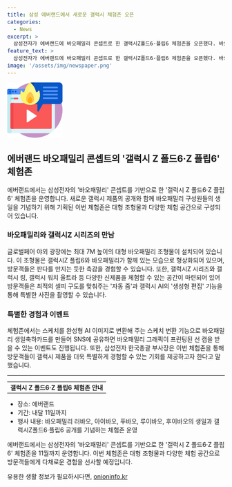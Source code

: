 ```yaml
---
title: 삼성 에버랜드에서 새로운 갤럭시 체험존 오픈
categories:
  - News
excerpt: >
  삼성전자가 에버랜드에 바오패밀리 콘셉트로 한 갤럭시Z폴드6·플립6 체험존을 오픈했다. 바오패밀리는 플립을 사랑해 이벤트로 내달 11일까지 운영되며, 신제품 공개와 바오패밀리 생일을 기념한다. 체험 공간은 대형 바오패밀리 조형물과 갤럭시 제품 체험 공간으로 조성되어 있으며, 방문객들은 특별한 사진을 찍고 선 캡을 받을 수 있다. 삼성전자는 갤럭시 AI 카메라의 촬영 경험을 강조하며 방문객들에게 특별한 경험을 제공하고 있다.
feature_text: >
  삼성전자가 에버랜드에 바오패밀리 콘셉트로 한 갤럭시Z폴드6·플립6 체험존을 오픈했다. 바오패밀리는 플립을 사랑해 이벤트로 내달 11일까지 운영되며, 신제품 공개와 바오패밀리 생일을 기념한다. 체험 공간은 대형 바오패밀리 조형물과 갤럭시 제품 체험 공간으로 조성되어 있으며, 방문객들은 특별한 사진을 찍고 선 캡을 받을 수 있다. 삼성전자는 갤럭시 AI 카메라의 촬영 경험을 강조하며 방문객들에게 특별한 경험을 제공하고 있다.
image: '/assets/img/newspaper.png'
---
```


<p><img src="/assets/img/news.png" alt="rentncar 속보" /></p>

<h2 data-ke-size="size26">에버랜드 바오패밀리 콘셉트의 '갤럭시 Z 폴드6·Z 플립6' 체험존</h2>

<p data-ke-size="size16">에버랜드에서는 삼성전자의 '바오패밀리' 콘셉트를 기반으로 한 '갤럭시 Z 폴드6·Z 플립6' 체험존을 운영합니다. 새로운 갤럭시 제품의 공개와 함께 바오패밀리 구성원들의 생일을 기념하기 위해 기획된 이번 체험존은 대형 조형물과 다양한 체험 공간으로 구성되어 있습니다.</p>

<h3 data-ke-size="size24">바오패밀리와 갤럭시Z 시리즈의 만남</h3>

<p data-ke-size="size16">글로벌페어 야외 광장에는 최대 7M 높이의 대형 바오패밀리 조형물이 설치되어 있습니다. 이 조형물은 갤럭시Z 플립6와 바오패밀리가 함께 있는 모습으로 형상화되어 있으며, 방문객들은 판다를 만지는 듯한 촉감을 경험할 수 있습니다. 또한, 갤럭시Z 시리즈와 갤럭시 링, 갤럭시 워치 울트라 등 다양한 신제품을 체험할 수 있는 공간이 마련되어 있어 방문객들은 최적의 셀피 구도를 맞춰주는 '자동 줌'과 갤럭시 AI의 '생성형 편집' 기능을 통해 특별한 사진을 촬영할 수 있습니다.</p>

<h3 data-ke-size="size24">특별한 경험과 이벤트</h3>

<p data-ke-size="size16">체험존에서는 스케치를 완성형 AI 이미지로 변환해 주는 스케치 변환 기능으로 바오패밀리 생일축하카드를 만들어 SNS에 공유하면 바오패밀리 그래픽이 프린팅된 선 캡을 받을 수 있는 이벤트도 진행됩니다. 또한, 삼성전자 한국총괄 부사장은 이번 체험존을 통해 방문객들이 갤럭시 제품을 더욱 특별하게 경험할 수 있는 기회를 제공하고자 한다고 말했습니다.</p>

<hr>

<table>
    <tbody>
        <tr>
            <td style="text-align: center; height: 17px;"><b>갤럭시 Z 폴드6·Z 플립6 체험존 안내</b></td>
        </tr>
    </tbody>
</table>

<ul>
    <li>장소: 에버랜드</li>
    <li>기간: 내달 11일까지</li>
    <li>행사 내용: 바오패밀리 러바오, 아이바오, 푸바오, 루이바오, 후이바오의 생일과 갤럭시Z폴드6·플립6 공개를 기념하는 체험존 운영</li>
</ul>

<p data-ke-size="size16">에버랜드에서는 삼성전자의 '바오패밀리' 콘셉트를 기반으로 한 '갤럭시 Z 폴드6·Z 플립6' 체험존을 11월까지 운영합니다. 이번 체험존은 대형 조형물과 다양한 체험 공간으로 방문객들에게 다채로운 경험을 선사할 예정입니다.</p>
유용한 생활 정보가 필요하시다면, <a href="https://onioninfo.kr" rel="dofollow">onioninfo.kr</a>



